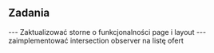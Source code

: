 ## Zadania
--- Zaktualizować storne o funkcjonalności page i layout
--- zaimplementować intersection observer na listę ofert
 